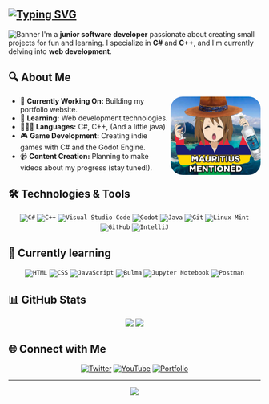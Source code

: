 [![Typing SVG](https://readme-typing-svg.demolab.com?font=Fira+Code&weight=600&size=30&duration=2000&color=3189F7&center=true&vCenter=true&multiline=true&repeat=false&width=1200&height=100&lines=This+is+Civer_mau;And+welcome+to+my+GitHub+account)](https://git.io/typing-svg)
---
![Banner](https://yt3.googleusercontent.com/Z0EpFfOExGOFFC5s7kENvtXESh0O9Jm8xRFxjFhOy3OPN72qvlmzmdqj8FJ59nTHPoRRM05o=w1707-fcrop64=1,00005a57ffffa5a8-k-c0xffffffff-no-nd-rj)
I'm a **junior software developer** passionate about creating small projects for fun and learning. I specialize in **C#** and **C++**, and I'm currently delving into **web development**.

## 🔍 About Me
<img align="right" alt="GIF" src="https://raw.githubusercontent.com/Civermau/YuiCountryPics/refs/heads/master/MAURITIUS.jpg?token=GHSAT0AAAAAAC4RXGID6C6S4VOHYQRX5ZOSZ4CAAEQ" style="border-radius: 24px; width: 180px" />

- 🔭 **Currently Working On:** Building my portfolio website.
- 🌱 **Learning:** Web development technologies.
- 👨🏽‍💻 **Languages:** C#, C++, (And a little java)
- 🎮 **Game Development:** Creating indie games with C# and the Godot Engine.
- 📹 **Content Creation:** Planning to make videos about my progress (stay tuned!).

## 🛠️ Technologies & Tools
<div align="center">
	<code><img width="50" src="https://user-images.githubusercontent.com/25181517/121405384-444d7300-c95d-11eb-959f-913020d3bf90.png" alt="C#" title="C#"/></code>
	<code><img width="50" src="https://user-images.githubusercontent.com/25181517/192106073-90fffafe-3562-4ff9-a37e-c77a2da0ff58.png" alt="C++" title="C++"/></code>
	<code><img width="50" src="https://user-images.githubusercontent.com/25181517/192108891-d86b6220-e232-423a-bf5f-90903e6887c3.png" alt="Visual Studio Code" title="Visual Studio Code"/></code>
	<code><img width="50" src="https://user-images.githubusercontent.com/25181517/193427942-3abc320a-1c9e-4316-bac0-cb8b280b669f.png" alt="Godot" title="Godot"/></code>
	<code><img width="50" src="https://user-images.githubusercontent.com/25181517/117201156-9a724800-adec-11eb-9a9d-3cd0f67da4bc.png" alt="Java" title="Java"/></code>
	<code><img width="50" src="https://user-images.githubusercontent.com/25181517/192108372-f71d70ac-7ae6-4c0d-8395-51d8870c2ef0.png" alt="Git" title="Git"/></code>
	<code><img width="50" src="https://user-images.githubusercontent.com/25181517/186884159-4b5e122b-95de-4a32-b10b-7f6fdffa4c5a.png" alt="Linux Mint" title="Linux Mint"/></code>
	<code><img width="50" src="https://user-images.githubusercontent.com/25181517/192108374-8da61ba1-99ec-41d7-80b8-fb2f7c0a4948.png" alt="GitHub" title="GitHub"/></code>
	<code><img width="50" src="https://user-images.githubusercontent.com/25181517/192108890-200809d1-439c-4e23-90d3-b090cf9a4eea.png" alt="IntelliJ" title="IntelliJ"/></code>
</div>

## 📖 Currently learning
<div align="center">
	<code><img width="50" src="https://user-images.githubusercontent.com/25181517/192158954-f88b5814-d510-4564-b285-dff7d6400dad.png" alt="HTML" title="HTML"/></code>
	<code><img width="50" src="https://user-images.githubusercontent.com/25181517/183898674-75a4a1b1-f960-4ea9-abcb-637170a00a75.png" alt="CSS" title="CSS"/></code>
	<code><img width="50" src="https://user-images.githubusercontent.com/25181517/117447155-6a868a00-af3d-11eb-9cfe-245df15c9f3f.png" alt="JavaScript" title="JavaScript"/></code>
	<code><img width="50" src="https://github-production-user-asset-6210df.s3.amazonaws.com/136815194/268487504-e5fe87f3-f2ee-419d-8299-14dc573f3603.png" alt="Bulma" title="Bulma"/></code>
	<code><img width="50" src="https://user-images.githubusercontent.com/25181517/183914128-3fc88b4a-4ac1-40e6-9443-9a30182379b7.png" alt="Jupyter Notebook" title="Jupyter Notebook"/></code>
	<code><img width="50" src="https://user-images.githubusercontent.com/25181517/192109061-e138ca71-337c-4019-8d42-4792fdaa7128.png" alt="Postman" title="Postman"/></code>
</div>

## 📊 GitHub Stats

<div align="center">
  <img height="180rem" src="https://github-readme-stats.vercel.app/api?username=Civermau&show_icons=true&theme=merko&hide_rank=true&bg_color=90,000000,1C2600"/>
  <img height="180rem" src="https://github-readme-stats.vercel.app/api/top-langs/?username=Civermau&layout=compact&theme=merko&card_width=495&bg_color=90,000000,273500"/>
</div>

## 🌐 Connect with Me

<div align="center">

[![Twitter](https://img.shields.io/badge/Twitter-1DA1F2?style=for-the-badge&logo=x&logoColor=white)](https://x.com/Civer_mau)
[![YouTube](https://img.shields.io/badge/YouTube-FF0000?style=for-the-badge&logo=youtube&logoColor=white)](https://www.youtube.com/channel/UCFNvnn9YP3WWTJEN0ro-UKg)
[![Portfolio](https://img.shields.io/badge/Website-FF7139?style=for-the-badge&logo=firefox&logoColor=white)](https://civermau.dev/)

</div>

---
<div align="center">

![](https://api.visitorbadge.io/api/VisitorHit?user=Civermau&repo=Civermau&countColor=%237B1E7A)

</div>


